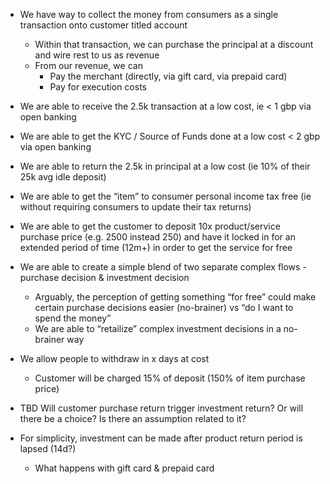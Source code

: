 * We have way to collect the money from consumers as a single transaction onto customer titled account  
  * Within that transaction, we can purchase the principal at a discount and wire rest to us as revenue  
  * From our revenue, we can  
    * Pay the merchant (directly, via gift card, via prepaid card)  
    * Pay for execution costs  
* We are able to receive the 2.5k transaction at a low cost, ie \< 1 gbp via open banking  
* We are able to get the KYC / Source of Funds done at a low cost \< 2 gbp via open banking  
* We are able to return the 2.5k in principal at a low cost (ie 10% of their 25k avg idle deposit)  
* We are able to get the “item” to consumer personal income tax free (ie without requiring consumers to update their tax returns)  
* We are able to get the customer to deposit 10x product/service purchase price (e.g. 2500 instead 250\) and have it locked in for an extended period of time (12m+) in order to get the service for free  
* We are able to create a simple blend of two separate complex flows \- purchase decision & investment decision  
  * Arguably, the perception of getting something “for free” could make certain purchase decisions easier (no-brainer) vs “do I want to spend the money”  
  * We are able to “retailize” complex investment decisions in a no-brainer way

* We allow people to withdraw in x days at cost  
  * Customer will be charged 15% of deposit (150% of item purchase price)  
* TBD Will customer purchase return trigger investment return? Or will there be a choice? Is there an assumption related to it?  
* For simplicity, investment can be made after product return period is lapsed (14d?)  
  * What happens with gift card & prepaid card